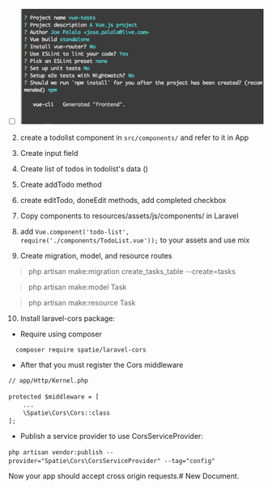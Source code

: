 - [ ] ![vuecli prompts](vueinit.png)

2. create a todolist component in `src/components/` and refer to it in App

3. Create input field

4. Create list of todos in todolist's data ()  

5. Create addTodo method

6. create editTodo,  doneEdit methods,  add completed checkbox

7. Copy components to resources/assets/js/components/ in Laravel

8. add `Vue.component('todo-list', require('./components/TodoList.vue'));` to your assets and use mix

9. Create migration, model, and resource routes 


> php artisan make:migration create_tasks_table --create=tasks

> php artisan make:model Task

> php artisan make:resource Task


10. Install laravel-cors package:

  * Require using composer
  ```
    composer require spatie/laravel-cors
  ```


  * After that you must register the Cors middleware

  ```
  // app/Http/Kernel.php

  protected $middleware = [
      ...
      \Spatie\Cors\Cors::class
  ];
  ```

  * Publish a service provider to use CorsServiceProvider:

  `php artisan vendor:publish --provider="Spatie\Cors\CorsServiceProvider" --tag="config"`

Now your app should accept cross origin requests.# New Document. 
